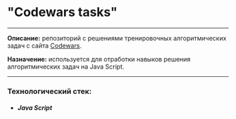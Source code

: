 # "Codewars tasks"
___
**Описание:** репозиторий с решениями тренировочных алгоритмических задач с сайта [Codewars](https://www.codewars.com/).

**Назначение:** используется для отработки навыков решения алгоритмических задач на Java Script.
___
### Технологический стек:
* ##### Java Script